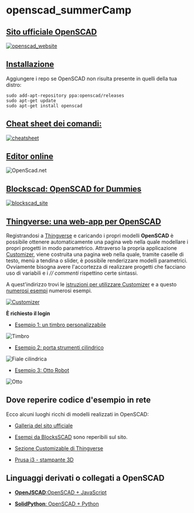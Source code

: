 # openscad_summerCamp

## [Sito ufficiale OpenSCAD](https://www.openscad.org/index.html) 

[![openscad_website](./images/openscad_website.png  "openscad_website")
](https://www.openscad.org/index.html) 

## [Installazione](https://www.openscad.org/downloads.html)
Aggiungere i repo se OpenSCAD non risulta presente in quelli della tua distro:

    sudo add-apt-repository ppa:openscad/releases
    sudo apt-get update
    sudo apt-get install openscad

## [Cheat sheet dei comandi:](https://www.openscad.org/cheatsheet/index.html) 

[![cheatsheet](./images/cheatsheet.png  "openscad_website")
](https://www.openscad.org/index.html) 

## [Editor online](http://openscad.net/)
![OpenScad.net](./images/openscad_net.png  "OpenScad.net")

## [Blockscad: OpenSCAD for Dummies](https://www.blockscad3d.com/editor/) 

[![blockscad_site](./images/blockscad.png  "Blockscad")](https://www.blockscad3d.com/editor/) 

## [Thingverse: una web-app per OpenSCAD](https://www.thingiverse.com/)

Registrandosi a [Thingverse](https://www.thingiverse.com/) e caricando i propri modelli **OpenSCAD** è possibile ottenere automaticamente una pagina web nella quale modellare i propri progetti in modo parametrico.
Attraverso la propria applicazione [Customizer](https://www.thingiverse.com/app:22/things), viene costruita una pagina web nella quale, tramite caselle di testo, menù a tendina o slider, è possibile renderizzare modelli parametrici.
Ovviamente bisogna avere l'accortezza di realizzare progetti che facciano uso di variabili e i *// commenti* rispettino certe sintassi.

A quest'indirizzo trovi le [istruzioni per utilizzare Customizer](https://customizer.makerbot.com/docs) e a questo [numerosi esempi](https://www.thingiverse.com/app:22/things) numerosi esempi.

[![Customizer](./images/customizer.png  "Customizer")](https://www.thingiverse.com/app:22/things)

**È richiesto il login**

* [Esempio 1: un timbro personalizzabile](https://www.thingiverse.com/apps/customizer/run?thing_id=3234634)

![Timbro](./images/customizer_timbro.png  "Timbro")

* [Esempio 2: porta strumenti cilindrico](https://www.thingiverse.com/apps/customizer/run?thing_id=3725668)

![Fiale cilindrica](./images/portaStrumenti-COLLAGE.jpg  "Fiale cilindrica")

* [Esempio 3: Otto Robot](https://www.thingiverse.com/apps/customizer/run?thing_id=1568652)

![Otto](./images/customizer_otto.png  "Otto")

## Dove reperire codice d'esempio in rete

Ecco alcuni luoghi ricchi di modelli realizzati in OpenSCAD:

* [Galleria del sito ufficiale](https://www.openscad.org/gallery.html) 

* [Esempi da BlocksSCAD](https://www.blockscad3d.com/community/projects#/?_k=mgbhn6) sono reperibili sul sito.

* [Sezione Customizable di Thingverse](https://www.thingiverse.com/customizable) 

* [Prusa i3 - stampante 3D](https://github.com/prusa3d/Original-Prusa-i3) 

## Linguaggi derivati o collegati a OpenSCAD

* [**OpenJSCAD**:OpenSCAD + JavaScript](https://openjscad.org/#) 

* [**SolidPython**: OpenSCAD + Python](https://github.com/SolidCode/SolidPython) 